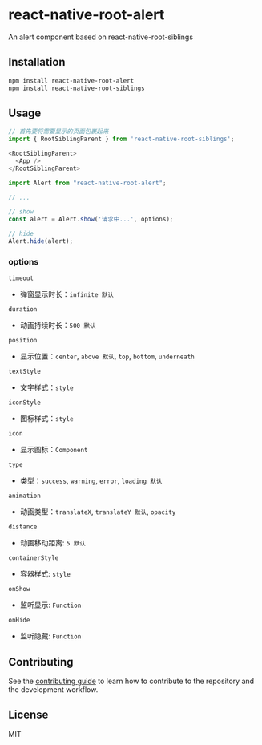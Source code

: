 # react-native-root-alert

An alert component based on react-native-root-siblings

## Installation

```sh
npm install react-native-root-alert
npm install react-native-root-siblings
```

## Usage

```js
// 首先要将需要显示的页面包裹起来
import { RootSiblingParent } from 'react-native-root-siblings';

<RootSiblingParent>
  <App />
</RootSiblingParent>
```

```js
import Alert from "react-native-root-alert";

// ...

// show
const alert = Alert.show('请求中...', options);

// hide
Alert.hide(alert);
```

### options
`timeout`
- 弹窗显示时长：`infinite 默认`

`duration`
- 动画持续时长：`500 默认`

`position`
- 显示位置：`center`, `above 默认`, `top`, `bottom`, `underneath`

`textStyle`
- 文字样式：`style`

`iconStyle`
- 图标样式：`style`

`icon`
- 显示图标：`Component`

`type`
- 类型：`success`, `warning`, `error`, `loading 默认`

`animation`
- 动画类型：`translateX`, `translateY 默认`, `opacity`

`distance`
- 动画移动距离: `5 默认`

`containerStyle`
- 容器样式: `style`

`onShow`
- 监听显示: `Function`

`onHide`
- 监听隐藏: `Function`

## Contributing

See the [contributing guide](CONTRIBUTING.md) to learn how to contribute to the repository and the development workflow.

## License

MIT

